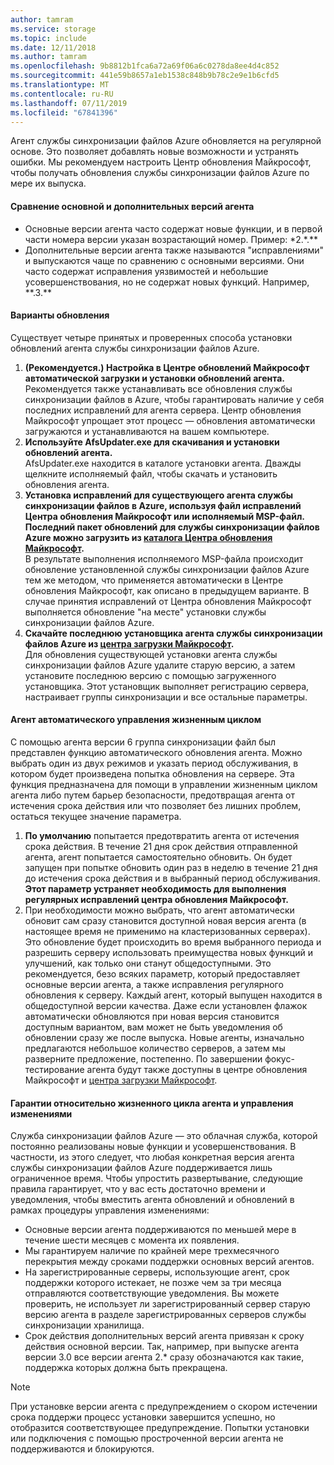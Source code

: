 ```yaml
---
author: tamram
ms.service: storage
ms.topic: include
ms.date: 12/11/2018
ms.author: tamram
ms.openlocfilehash: 9b8812b1fca6a72a69f06a6c0278da8ee4d4c852
ms.sourcegitcommit: 441e59b8657a1eb1538c848b9b78c2e9e1b6cfd5
ms.translationtype: MT
ms.contentlocale: ru-RU
ms.lasthandoff: 07/11/2019
ms.locfileid: "67841396"
---
```

Агент службы синхронизации файлов Azure обновляется на регулярной основе. Это позволяет добавлять новые возможности и устранять ошибки. Мы рекомендуем настроить Центр обновления Майкрософт, чтобы получать обновления службы синхронизации файлов Azure по мере их выпуска.

#### <a name="major-vs-minor-agent-versions"></a>Сравнение основной и дополнительных версий агента
* Основные версии агента часто содержат новые функции, и в первой части номера версии указан возрастающий номер. Пример: \*2.\*.\*\*
* Дополнительные версии агента также называются "исправлениями" и выпускаются чаще по сравнению с основными версиями. Они часто содержат исправления уязвимостей и небольшие усовершенствования, но не содержат новых функций. Например, \*\*.3.\*\*

#### <a name="upgrade-paths"></a>Варианты обновления
Существует четыре принятых и проверенных способа установки обновлений агента службы синхронизации файлов Azure. 
1. **(Рекомендуется.) Настройка в Центре обновлений Майкрософт автоматической загрузки и установки обновлений агента.**  
    Рекомендуется также устанавливать все обновления службы синхронизации файлов в Azure, чтобы гарантировать наличие у себя последних исправлений для агента сервера. Центр обновления Майкрософт упрощает этот процесс — обновления автоматически загружаются и устанавливаются на вашем компьютере.
2. **Используйте AfsUpdater.exe для скачивания и установки обновлений агента.**  
    AfsUpdater.exe находится в каталоге установки агента. Дважды щелкните исполняемый файл, чтобы скачать и установить обновления агента. 
3. **Установка исправлений для существующего агента службы синхронизации файлов в Azure, используя файл исправлений Центра обновления Майкрософт или исполняемый MSP-файл. Последний пакет обновлений для службы синхронизации файлов Azure можно загрузить из [каталога Центра обновления Майкрософт](https://www.catalog.update.microsoft.com/Search.aspx?q=Azure%20File%20Sync).**  
    В результате выполнения исполняемого MSP-файла происходит обновление установленной службы синхронизации файлов Azure тем же методом, что применяется автоматически в Центре обновления Майкрософт, как описано в предыдущем варианте. В случае принятия исправлений от Центра обновления Майкрософт выполняется обновление "на месте" установки службы синхронизации файлов Azure.
4. **Скачайте последнюю установщика агента службы синхронизации файлов Azure из [центра загрузки Майкрософт](https://go.microsoft.com/fwlink/?linkid=858257).**  
    Для обновления существующей установки агента службы синхронизации файлов Azure удалите старую версию, а затем установите последнюю версию с помощью загруженного установщика. Этот установщик выполняет регистрацию сервера, настраивает группы синхронизации и все остальные параметры.

#### <a name="automatic-agent-lifecycle-management"></a>Агент автоматического управления жизненным циклом
С помощью агента версии 6 группа синхронизации файл был представлен функцию автоматического обновления агента. Можно выбрать один из двух режимов и указать период обслуживания, в котором будет произведена попытка обновления на сервере. Эта функция предназначена для помощи в управлении жизненным циклом агента либо путем барьер безопасности, предотвращая агента от истечения срока действия или что позволяет без лишних проблем, остаться текущее значение параметра.
1. **По умолчанию** попытается предотвратить агента от истечения срока действия. В течение 21 дня срок действия отправленной агента, агент попытается самостоятельно обновить. Он будет запущен при попытке обновить один раз в неделю в течение 21 дня до истечения срока действия и в выбранный период обслуживания. **Этот параметр устраняет необходимость для выполнения регулярных исправлений центра обновления Майкрософт.**
2. При необходимости можно выбрать, что агент автоматически обновит сам сразу становится доступной новая версия агента (в настоящее время не применимо на кластеризованных серверах). Это обновление будет происходить во время выбранного периода и разрешить серверу использовать преимущества новых функций и улучшений, как только они станут общедоступными. Это рекомендуется, безо всяких параметр, который предоставляет основные версии агента, а также исправления регулярного обновления к серверу. Каждый агент, который выпущен находится в общедоступной версии качества. Даже если установлен флажок автоматически обновляются при новая версия становится доступным вариантом, вам может не быть уведомления об обновлении сразу же после выпуска. Новые агенты, изначально предлагаются небольшое количество серверов, а затем мы разверните предложение, постепенно. По завершении фокус-тестирование агента будут также доступны в центре обновления Майкрософт и [центра загрузки Майкрософт](https://go.microsoft.com/fwlink/?linkid=858257).

#### <a name="agent-lifecycle-and-change-management-guarantees"></a>Гарантии относительно жизненного цикла агента и управления изменениями
Служба синхронизации файлов Azure — это облачная служба, которой постоянно реализованы новые функции и усовершенствования. В частности, из этого следует, что любая конкретная версия агента службы синхронизации файлов Azure поддерживается лишь ограниченное время. Чтобы упростить развертывание, следующие правила гарантирует, что у вас есть достаточно времени и уведомления, чтобы вместить агента обновлений и обновлений в рамках процедуры управления изменениями:

- Основные версии агента поддерживаются по меньшей мере в течение шести месяцев с момента их появления.
- Мы гарантируем наличие по крайней мере трехмесячного перекрытия между сроками поддержки основных версий агентов. 
- На зарегистрированные серверы, использующие агент, срок поддержки которого истекает, не позже чем за три месяца отправляются соответствующие уведомления. Вы можете проверить, не использует ли зарегистрированный сервер старую версию агента в разделе зарегистрированных серверов службы синхронизации хранилища.
- Срок действия дополнительных версий агента привязан к сроку действия основной версии. Так, например, при выпуске агента версии 3.0 все версии агента 2.\* сразу обозначаются как такие, поддержка которых должна быть прекращена.

> [!Note]
> При установке версии агента с предупреждением о скором истечении срока поддержи процесс установки завершится успешно, но отобразится соответствующее предупреждение. Попытки установки или подключения с помощью простроченной версии агента не поддерживаются и блокируются.
